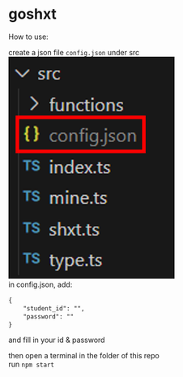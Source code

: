 # goshxt  
  
How to use:

create a json file `config.json` under src  
![alt text](https://github.com/594-666/goshxt/blob/main/demo.png?raw=true)  
in config.json, add:  
```
{
    "student_id": "",
    "password": ""
}
```
and fill in your id & password  
  
  
  
  
then open a terminal in the folder of this repo  
run `npm start`